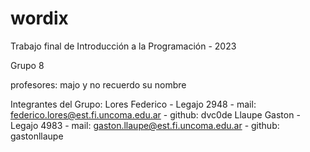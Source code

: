 # wordix
Trabajo final de Introducción a la Programación - 2023

Grupo 8

profesores: majo y no recuerdo su nombre

Integrantes del Grupo:
Lores Federico - Legajo 2948 - mail: federico.lores@est.fi.uncoma.edu.ar - github: dvc0de
Llaupe Gaston - Legajo 4983 - mail: gaston.llaupe@est.fi.uncoma.edu.ar - github: gastonllaupe